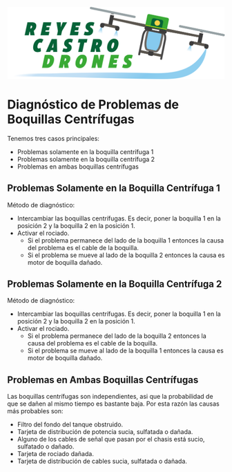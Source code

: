 ![Reyes Castro Drones](/Reyes-Castro-Drones_LOGO.png "Reyes Castro Drones")

# Diagnóstico de Problemas de Boquillas Centrífugas

Tenemos tres casos principales:
* Problemas solamente en la boquilla centrífuga 1
* Problemas solamente en la boquilla centrífuga 2
* Problemas en ambas boquillas centrífugas

## Problemas Solamente en la Boquilla Centrífuga 1

Método de diagnóstico:
* Intercambiar las boquillas centrífugas. Es decir, poner la boquilla 1 en la posición 2 y la boquilla 2 en la posición 1.
* Activar el rociado. 
  * Si el problema permanece del lado de la boquilla 1 entonces la causa del problema es el cable de la boquilla.
  * Si el problema se mueve al lado de la boquilla 2 entonces la causa es motor de boquilla dañado.

## Problemas Solamente en la Boquilla Centrífuga 2

Método de diagnóstico:
* Intercambiar las boquillas centrífugas. Es decir, poner la boquilla 1 en la posición 2 y la boquilla 2 en la posición 1.
* Activar el rociado. 
  * Si el problema permanece del lado de la boquilla 2 entonces la causa del problema es el cable de la boquilla.
  * Si el problema se mueve al lado de la boquilla 1 entonces la causa es motor de boquilla dañado.

## Problemas en Ambas Boquillas Centrífugas

Las boquillas centrífugas son independientes, asi que la probabilidad de que se dañen al mismo tiempo es bastante baja. Por esta razón las causas más probables son:
* Filtro del fondo del tanque obstruido.
* Tarjeta de distribución de potencia sucia, sulfatada o dañada.
* Alguno de los cables de señal que pasan por el chasis está sucio, sulfatado o dañado.
* Tarjeta de rociado dañada.
* Tarjeta de distribución de cables sucia, sulfatada o dañada.
